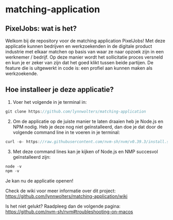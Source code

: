 # matching-application

## PixelJobs: wat is het?

Welkom bij de repository voor de matching application PixelJobs! Met deze applicatie kunnen bedrijven en werkzoekenden in de digitale product industrie met elkaar matchen op basis van waar ze naar opzoek zijn in een werknemer / bedrijf. Op deze manier wordt het sollicitatie proces versneld en kun je er zeker van zijn dat het goed klikt tussen beide partijen. De feature die is uitgewerkt in code is: een profiel aan kunnen maken als werkzoekende.

## Hoe installeer je deze applicatie?

1. Voer het volgende in je terminal in:

```js
git clone https://github.com/lynnwolters/matching-application
```

2. Om de applicatie op de juiste manier te laten draaien heb je Node.js en NPM nodig. Heb je deze nog niet geïnstalleerd, dan doe je dat door de volgende command line in te voeren in je terminal: 

```js
curl -o- https://raw.githubusercontent.com/nvm-sh/nvm/v0.39.3/install.sh | bash
```

3. Met deze command lines kan je kijken of Node.js en NMP succesvol geïnstalleerd zijn:
```js
node -v 
npm -v 
```

Je kan nu de applicatie openen!

Check de wiki voor meer informatie over dit project:
https://github.com/lynnwolters/matching-application/wiki

Is het niet gelukt? Raadpleeg dan de volgende pagina:
https://github.com/nvm-sh/nvm#troubleshooting-on-macos
